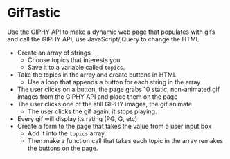 # GifTastic
Use the GIPHY API to make a dynamic web page that populates with gifs and call the GIPHY API, use JavaScript/jQuery to change the HTML

-   Create an array of strings
    -   Choose topics that interests you. 
    -   Save it to a variable called `topics`.
-   Take the topics in the array and create buttons in HTML
    -   Use a loop that appends a button for each string in the array
-   The user clicks on a button, the page grabs 10 static, non-animated gif images from the GIPHY API and place them on 
    the page
-   The user clicks one of the still GIPHY images, the gif animate. 
    -   The user clicks the gif again, it stops playing.
-   Every gif will display its rating (PG, G, etc)
-   Create a form to the page that takes the value from a user input box 
    -   Add it into the `topics` array. 
    -   Then make a function call that takes each topic in the array remakes the buttons on the page.